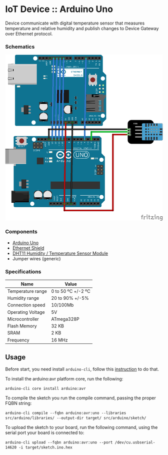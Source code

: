 # IoT Device :: Arduino Uno

Device communicate with digital temperature sensor that measures temperature and relative humidity and publish changes
to Device Gateway over Ethernet protocol.

### Schematics

![breadboard](https://raw.githubusercontent.com/vitalibo/distributed-iot-analytics/assets/iot-device/ArduinoUno_Breadboard.png)

### Components

- [Arduino Uno](https://store.arduino.cc/arduino-uno-rev3)
- [Ethernet Shield](https://www.arduino.cc/en/Main/ArduinoEthernetShieldV1)
- [DHT11 Humidity / Temperature Sensor Module](https://www.itead.cc/wiki/DHT11_Humidity_Temperature_Sensor_Brick)
- Jumper wires (generic)

### Specifications

| Name | Value |
|---|---|
| Temperature range | 0 to 50 ºC +/-2 ºC |
| Humidity range | 20 to 90% +/-5% |
| Connection speed | 10/100Mb |
| Operating Voltage | 5V |
| Microcontroller | ATmega328P |
| Flash Memory | 32 KB |
| SRAM | 2 KB |
| Frequency | 16 MHz |

## Usage

Before start, you need install `arduino-cli`, follow
this [instruction](https://arduino.github.io/arduino-cli/latest/installation/) to do that.

To install the arduino:avr platform core, run the following:

```shell
arduino-cli core install arduino:avr
```

To compile the sketch you run the compile command, passing the proper FQBN string:

```shell
arduino-cli compile --fqbn arduino:avr:uno --libraries src/arduino/libraries/ --output-dir target/ src/arduino/sketch/
```

To upload the sketch to your board, run the following command, using the serial port your board is connected to:

```shell
arduino-cli upload --fqbn arduino:avr:uno --port /dev/cu.usbserial-14620 -i target/sketch.ino.hex
```
